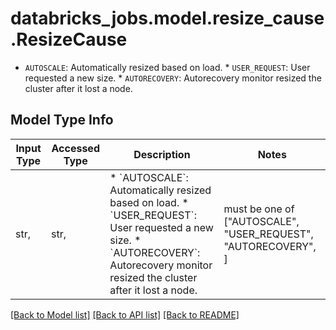 # databricks_jobs.model.resize_cause.ResizeCause

* `AUTOSCALE`: Automatically resized based on load. * `USER_REQUEST`: User requested a new size. * `AUTORECOVERY`: Autorecovery monitor resized the cluster after it lost a node.

## Model Type Info
Input Type | Accessed Type | Description | Notes
------------ | ------------- | ------------- | -------------
str,  | str,  | * &#x60;AUTOSCALE&#x60;: Automatically resized based on load. * &#x60;USER_REQUEST&#x60;: User requested a new size. * &#x60;AUTORECOVERY&#x60;: Autorecovery monitor resized the cluster after it lost a node. | must be one of ["AUTOSCALE", "USER_REQUEST", "AUTORECOVERY", ] 

[[Back to Model list]](../../README.md#documentation-for-models) [[Back to API list]](../../README.md#documentation-for-api-endpoints) [[Back to README]](../../README.md)

